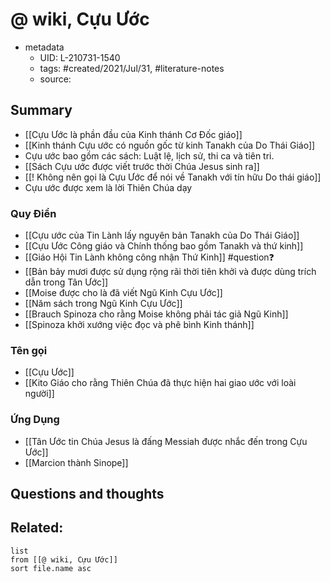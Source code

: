 # @ wiki, Cựu Ước


- metadata
	- UID: L-210731-1540
	- tags: #created/2021/Jul/31, #literature-notes 
	- source: 

## Summary
- [[Cựu Ước là phần đầu của Kinh thánh Cơ Đốc giáo]]
- [[Kinh thánh Cựu ước có nguồn gốc từ kinh Tanakh của Do Thái Giáo]]
- Cựu ước bao gồm các sách: Luật lệ, lịch sử, thi ca và tiên tri.
- [[Sách Cựu ước được viết trước thời Chúa Jesus sinh ra]]
- [[! Không nên gọi là Cựu Ước để nói về Tanakh với tín hữu Do thái giáo]]
- Cựu ước được xem là lời Thiên Chúa dạy

### Quy Điển
- [[Cựu ước của Tin Lành lấy nguyên bản Tanakh của Do Thái Giáo]]
- [[Cựu Ước Công giáo và Chính thống bao gồm Tanakh và thứ kinh]]
- [[Giáo Hội Tin Lành không công nhận Thứ Kinh]] #question❓ 
- [[Bản bảy mươi được sử dụng rộng rãi thời tiên khởi và được dùng trích dẫn trong Tân Ước]]
- [[Moise được cho là đã viết Ngũ Kinh Cựu Ước]]
- [[Năm sách trong Ngũ Kinh Cựu Ước]]
- [[Brauch Spinoza cho rằng Moise không phải tác giả Ngũ Kinh]]
- [[Spinoza khởi xướng việc đọc và phê bình Kinh thánh]]
### Tên gọi
- [[Cựu Ước]]
- [[Kito Giáo cho rằng Thiên Chúa đã thực hiện hai giao ước với loài người]]

### Ứng Dụng

- [[Tân Ước tin Chúa Jesus là đấng Messiah được nhắc đến trong Cựu Ước]]
- [[Marcion thành Sinope]]

## Questions and thoughts


## Related:
```dataview
list
from [[@ wiki, Cựu Ước]]
sort file.name asc
```
